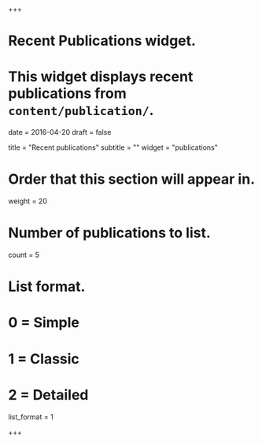 +++
# Recent Publications widget.
# This widget displays recent publications from `content/publication/`.

date = 2016-04-20
draft = false

title = "Recent publications"
subtitle = ""
widget = "publications"

# Order that this section will appear in.
weight = 20

# Number of publications to list.
count = 5

# List format.
#   0 = Simple
#   1 = Classic
#   2 = Detailed
list_format = 1

+++

